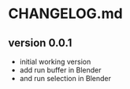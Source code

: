 # CHANGELOG.md

## version 0.0.1
- initial working version
- add run buffer in Blender
- and run selection in Blender
